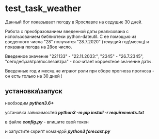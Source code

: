 # test_task_weather


Данный бот показывает погоду в Ярославле на седущие 30 дней.

Работа с преобразованием введенной даты реализована с использованием библиотеки python-dateutil. С ее помощью из введенного числа "28" получится "28.7.2020" (текущий год\месяц) и показана погода на 28ое число.

Введенное значение "221133" - "22.11.2033:", "2345" - "26.7.2345", "сегодня\завтра\послезавтра" - посчитает корректное значение даты.

Введенные год и месяц не играют роли при сборе прогноза прогноза - он есть только на 30 дней )


## установка\запуск


необходим ***python3.6+***

установка зависимостей ***python3 -m pip install -r requirements.txt*** 

в файле ***config.py*** - впишите свой токен

и запустите скрипт командой ***python3 forecast.py*** 


